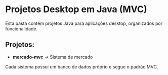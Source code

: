 # Projetos Desktop em Java (MVC)

Esta pasta contém projetos Java para aplicações desktop, organizados por funcionalidade.

## Projetos:
- **mercado-mvc** → Sistema de mercado

Cada sistema possui um banco de dados próprio e segue o padrão MVC.
